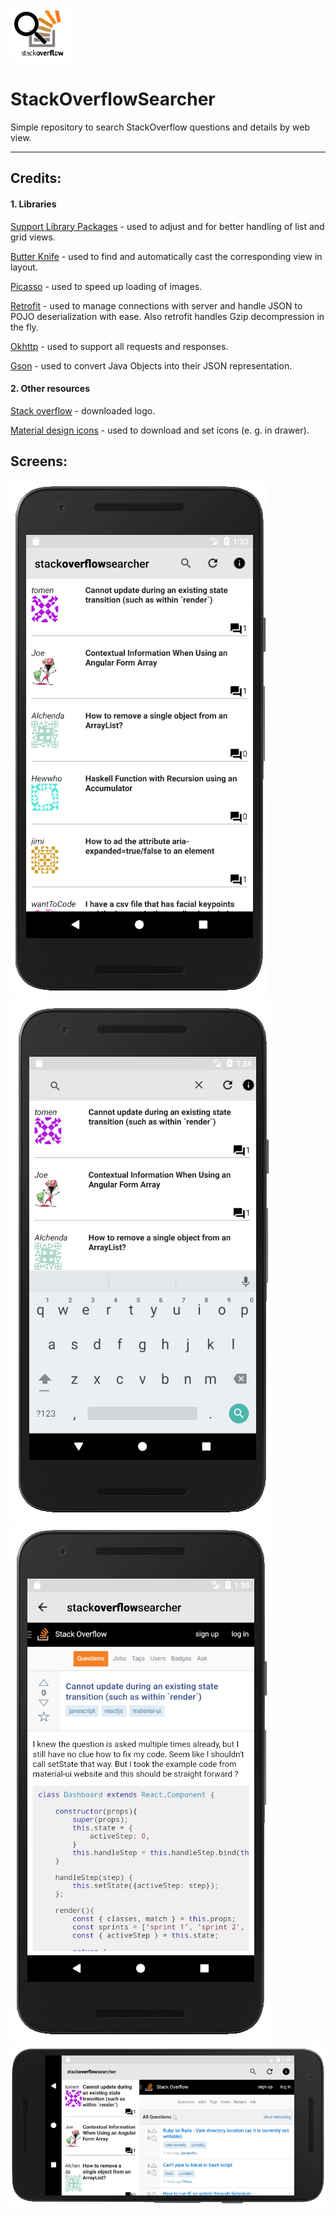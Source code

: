 ![logo](stack_overflow_searcher_app_logo.png)

# StackOverflowSearcher

Simple repository to search StackOverflow questions and details by web view.

---

## Credits:
#### 1. Libraries
[Support Library Packages](https://developer.android.com/topic/libraries/support-library/packages "Support Library Packages") - used to adjust and for better handling of list and grid views.

[Butter Knife](http://jakewharton.github.io/butterknife) - used to find and automatically cast the corresponding view in layout.

[Picasso](http://square.github.io/picasso) - used to speed up loading of images.

[Retrofit](https://square.github.io/retrofit) - used to manage connections with server and handle JSON to POJO deserialization with ease. Also retrofit handles Gzip decompression in the fly.

[Okhttp](http://square.github.io/okhttp) - used to support all requests and responses.

[Gson](https://github.com/google/gson) - used to convert Java Objects into their JSON representation.

#### 2. Other resources
[Stack overflow](https://stackoverflow.com) - downloaded logo.

[Material design icons](https://github.com/google/material-design-icons) - used to download and set icons (e. g. in drawer).


## Screens:
![search_and_results](photo/search_and_results.PNG)
![search_and_results_2](photo/search_and_results_2.PNG)
![details_portrait](photo/details_portrait.PNG)
![result_and_details_landscape](photo/result_and_details_landscape.PNG)
